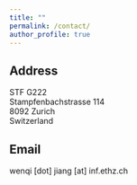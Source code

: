 ```yaml
---
title: ""
permalink: /contact/
author_profile: true
---
```


## Address

STF G222<br>
Stampfenbachstrasse 114<br>
8092 Zurich<br>
Switzerland<br>

## Email

wenqi [dot] jiang [at] inf.ethz.ch
